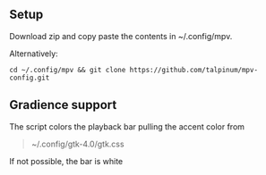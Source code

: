 ## Setup

Download zip and copy paste the contents in ~/.config/mpv.

Alternatively:
```
cd ~/.config/mpv && git clone https://github.com/talpinum/mpv-config.git
```


## Gradience support
The script colors the playback bar pulling the accent color from 
> ~/.config/gtk-4.0/gtk.css

If not possible, the bar is white

